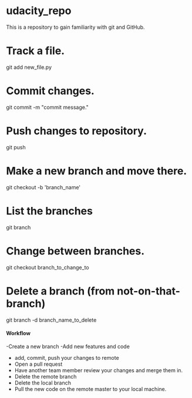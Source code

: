 # udacity_repo
This is a repository to gain familiarity with git and GitHub.

# Track a file.
git add new_file.py

# Commit changes.
git commit -m "commit message."

# Push changes to repository.
git push

# Make a new branch and move there.
git checkout -b 'branch_name'

# List the branches
git branch

# Change between branches.
git checkout branch_to_change_to

# Delete a branch (from not-on-that-branch)
git branch -d branch_name_to_delete

#### Workflow
-Create a new branch
-Add new features and code
- add, commit, push your changes to remote
- Open a pull request
- Have another team member review your changes and merge them in.
- Delete the remote branch
- Delete the local branch
- Pull the new code on the remote master to your local machine.
